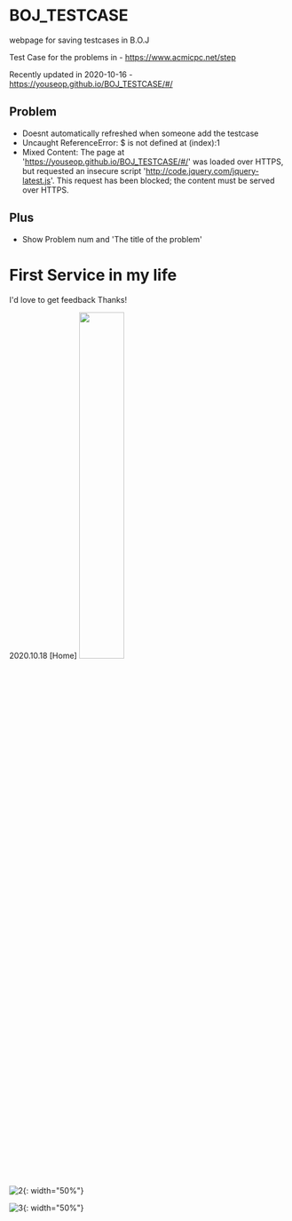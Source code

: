 # BOJ_TESTCASE
 webpage for saving testcases in B.O.J

Test Case for the problems in - https://www.acmicpc.net/step

Recently updated in 2020-10-16 - https://youseop.github.io/BOJ_TESTCASE/#/

## Problem
- Doesnt automatically refreshed when someone add the testcase
- Uncaught ReferenceError: $ is not defined
    at (index):1
- Mixed Content: The page at 'https://youseop.github.io/BOJ_TESTCASE/#/' was loaded over HTTPS, but requested an insecure script 'http://code.jquery.com/jquery-latest.js'. This request has been blocked; the content must be served over HTTPS.

## Plus
- Show Problem num and 'The title of the problem'

# First Service in my life

I'd love to get feedback Thanks!

2020.10.18
[Home]
<img src="https://user-images.githubusercontent.com/66366941/96471470-58c3ea80-126a-11eb-81e1-ad7e14913697.JPG" width="40%">

![2](https://user-images.githubusercontent.com/66366941/96471479-59f51780-126a-11eb-9d25-cc0249ed48cc.JPG){: width="50%"}

![3](https://user-images.githubusercontent.com/66366941/96471481-5a8dae00-126a-11eb-912c-5ea2e76bd3d4.JPG){: width="50%"}
